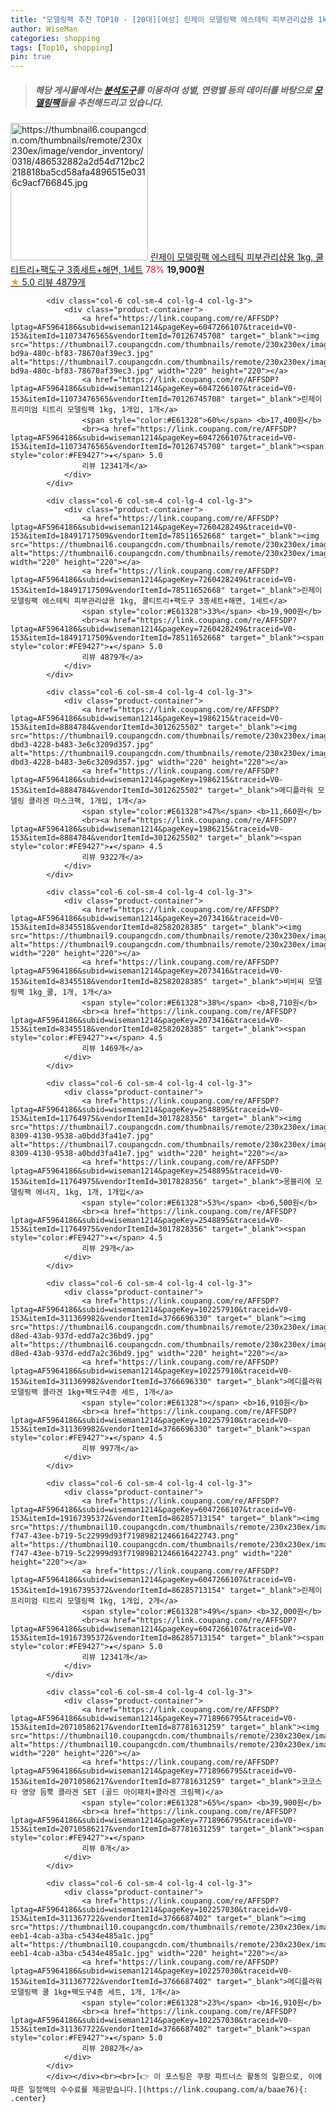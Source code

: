 ```yaml
---
title: "모델링팩 추천 TOP10 - [20대][여성] 린제이 모델링팩 에스테틱 피부관리샵용 1kg, 쿨티트리+팩도구 3종세트+해면, 1세트"
author: WiseMan
categories: shopping
tags: [Top10, shopping]
pin: true
---
```


> ##### 해당 게시물에서는 [**분석도구**](https://itemscout.io/)를 이용하여 **성별**, **연령별** 등의 데이터를 바탕으로 [**모델링팩**](https://link.coupang.com/a/baae76)들을 추천해드리고 있습니다.
<div class="container"><div class="row">
            <div class="col-6 col-sm-4 col-lg-4 col-lg-3">
                <div class="product-container">
                    <a href="https://link.coupang.com/re/AFFSDP?lptag=AF5964186&subid=wiseman1214&pageKey=7260428249&traceid=V0-153&itemId=18491717509&vendorItemId=78511652668" target="_blank"><img src="https://thumbnail6.coupangcdn.com/thumbnails/remote/230x230ex/image/vendor_inventory/0318/486532882a2d54d712bc2218818ba5cd58afa4896515e0316c9acf766845.jpg" alt="https://thumbnail6.coupangcdn.com/thumbnails/remote/230x230ex/image/vendor_inventory/0318/486532882a2d54d712bc2218818ba5cd58afa4896515e0316c9acf766845.jpg" width="220" height="220"></a>
                    <a href="https://link.coupang.com/re/AFFSDP?lptag=AF5964186&subid=wiseman1214&pageKey=7260428249&traceid=V0-153&itemId=18491717509&vendorItemId=78511652668" target="_blank">린제이 모델링팩 에스테틱 피부관리샵용 1kg, 쿨티트리+팩도구 3종세트+해면, 1세트</a>
                    <span style="color:#E61328">78%</span> <b>19,900원</b>
                    <br><a href="https://link.coupang.com/re/AFFSDP?lptag=AF5964186&subid=wiseman1214&pageKey=7260428249&traceid=V0-153&itemId=18491717509&vendorItemId=78511652668" target="_blank"><span style="color:#FE9427">★</span> 5.0
                    리뷰 4879개</a>
                </div>
            </div>
            
            <div class="col-6 col-sm-4 col-lg-4 col-lg-3">
                <div class="product-container">
                    <a href="https://link.coupang.com/re/AFFSDP?lptag=AF5964186&subid=wiseman1214&pageKey=6047266107&traceid=V0-153&itemId=11073476565&vendorItemId=70126745708" target="_blank"><img src="https://thumbnail7.coupangcdn.com/thumbnails/remote/230x230ex/image/retail/images/2020/01/06/17/5/17bf37b8-bd9a-480c-bf83-78670af39ec3.jpg" alt="https://thumbnail7.coupangcdn.com/thumbnails/remote/230x230ex/image/retail/images/2020/01/06/17/5/17bf37b8-bd9a-480c-bf83-78670af39ec3.jpg" width="220" height="220"></a>
                    <a href="https://link.coupang.com/re/AFFSDP?lptag=AF5964186&subid=wiseman1214&pageKey=6047266107&traceid=V0-153&itemId=11073476565&vendorItemId=70126745708" target="_blank">린제이 프리미엄 티트리 모델링팩 1kg, 1개입, 1개</a>
                    <span style="color:#E61328">60%</span> <b>17,400원</b>
                    <br><a href="https://link.coupang.com/re/AFFSDP?lptag=AF5964186&subid=wiseman1214&pageKey=6047266107&traceid=V0-153&itemId=11073476565&vendorItemId=70126745708" target="_blank"><span style="color:#FE9427">★</span> 5.0
                    리뷰 12341개</a>
                </div>
            </div>
            
            <div class="col-6 col-sm-4 col-lg-4 col-lg-3">
                <div class="product-container">
                    <a href="https://link.coupang.com/re/AFFSDP?lptag=AF5964186&subid=wiseman1214&pageKey=7260428249&traceid=V0-153&itemId=18491717509&vendorItemId=78511652668" target="_blank"><img src="https://thumbnail6.coupangcdn.com/thumbnails/remote/230x230ex/image/vendor_inventory/0318/486532882a2d54d712bc2218818ba5cd58afa4896515e0316c9acf766845.jpg" alt="https://thumbnail6.coupangcdn.com/thumbnails/remote/230x230ex/image/vendor_inventory/0318/486532882a2d54d712bc2218818ba5cd58afa4896515e0316c9acf766845.jpg" width="220" height="220"></a>
                    <a href="https://link.coupang.com/re/AFFSDP?lptag=AF5964186&subid=wiseman1214&pageKey=7260428249&traceid=V0-153&itemId=18491717509&vendorItemId=78511652668" target="_blank">린제이 모델링팩 에스테틱 피부관리샵용 1kg, 쿨티트리+팩도구 3종세트+해면, 1세트</a>
                    <span style="color:#E61328">33%</span> <b>19,900원</b>
                    <br><a href="https://link.coupang.com/re/AFFSDP?lptag=AF5964186&subid=wiseman1214&pageKey=7260428249&traceid=V0-153&itemId=18491717509&vendorItemId=78511652668" target="_blank"><span style="color:#FE9427">★</span> 5.0
                    리뷰 4879개</a>
                </div>
            </div>
            
            <div class="col-6 col-sm-4 col-lg-4 col-lg-3">
                <div class="product-container">
                    <a href="https://link.coupang.com/re/AFFSDP?lptag=AF5964186&subid=wiseman1214&pageKey=1986215&traceid=V0-153&itemId=8884784&vendorItemId=3012625502" target="_blank"><img src="https://thumbnail9.coupangcdn.com/thumbnails/remote/230x230ex/image/product/image/vendoritem/2018/10/23/3012625502/44cdb26f-dbd3-4228-b483-3e6c3209d357.jpg" alt="https://thumbnail9.coupangcdn.com/thumbnails/remote/230x230ex/image/product/image/vendoritem/2018/10/23/3012625502/44cdb26f-dbd3-4228-b483-3e6c3209d357.jpg" width="220" height="220"></a>
                    <a href="https://link.coupang.com/re/AFFSDP?lptag=AF5964186&subid=wiseman1214&pageKey=1986215&traceid=V0-153&itemId=8884784&vendorItemId=3012625502" target="_blank">메디플라워 모델링 콜라겐 마스크팩, 1개입, 1개</a>
                    <span style="color:#E61328">47%</span> <b>11,660원</b>
                    <br><a href="https://link.coupang.com/re/AFFSDP?lptag=AF5964186&subid=wiseman1214&pageKey=1986215&traceid=V0-153&itemId=8884784&vendorItemId=3012625502" target="_blank"><span style="color:#FE9427">★</span> 4.5
                    리뷰 9322개</a>
                </div>
            </div>
            
            <div class="col-6 col-sm-4 col-lg-4 col-lg-3">
                <div class="product-container">
                    <a href="https://link.coupang.com/re/AFFSDP?lptag=AF5964186&subid=wiseman1214&pageKey=2073416&traceid=V0-153&itemId=8345518&vendorItemId=82582028385" target="_blank"><img src="https://thumbnail9.coupangcdn.com/thumbnails/remote/230x230ex/image/vendor_inventory/b62e/e624c033138612dd23f70f916001b39c1d05e3ec7afd1f1cca7e8dda7c86.jpg" alt="https://thumbnail9.coupangcdn.com/thumbnails/remote/230x230ex/image/vendor_inventory/b62e/e624c033138612dd23f70f916001b39c1d05e3ec7afd1f1cca7e8dda7c86.jpg" width="220" height="220"></a>
                    <a href="https://link.coupang.com/re/AFFSDP?lptag=AF5964186&subid=wiseman1214&pageKey=2073416&traceid=V0-153&itemId=8345518&vendorItemId=82582028385" target="_blank">비비씨 모델링팩 1kg_쿨, 1개, 1개</a>
                    <span style="color:#E61328">38%</span> <b>8,710원</b>
                    <br><a href="https://link.coupang.com/re/AFFSDP?lptag=AF5964186&subid=wiseman1214&pageKey=2073416&traceid=V0-153&itemId=8345518&vendorItemId=82582028385" target="_blank"><span style="color:#FE9427">★</span> 4.5
                    리뷰 1469개</a>
                </div>
            </div>
            
            <div class="col-6 col-sm-4 col-lg-4 col-lg-3">
                <div class="product-container">
                    <a href="https://link.coupang.com/re/AFFSDP?lptag=AF5964186&subid=wiseman1214&pageKey=2548895&traceid=V0-153&itemId=11764975&vendorItemId=3017828356" target="_blank"><img src="https://thumbnail7.coupangcdn.com/thumbnails/remote/230x230ex/image/vendor_inventory/images/2016/03/22/17/5/cc7a049a-8309-4130-9538-a0bdd3fa41e7.jpg" alt="https://thumbnail7.coupangcdn.com/thumbnails/remote/230x230ex/image/vendor_inventory/images/2016/03/22/17/5/cc7a049a-8309-4130-9538-a0bdd3fa41e7.jpg" width="220" height="220"></a>
                    <a href="https://link.coupang.com/re/AFFSDP?lptag=AF5964186&subid=wiseman1214&pageKey=2548895&traceid=V0-153&itemId=11764975&vendorItemId=3017828356" target="_blank">몽블리에 모델링팩 에너지, 1kg, 1개, 1개입</a>
                    <span style="color:#E61328">53%</span> <b>6,500원</b>
                    <br><a href="https://link.coupang.com/re/AFFSDP?lptag=AF5964186&subid=wiseman1214&pageKey=2548895&traceid=V0-153&itemId=11764975&vendorItemId=3017828356" target="_blank"><span style="color:#FE9427">★</span> 4.5
                    리뷰 29개</a>
                </div>
            </div>
            
            <div class="col-6 col-sm-4 col-lg-4 col-lg-3">
                <div class="product-container">
                    <a href="https://link.coupang.com/re/AFFSDP?lptag=AF5964186&subid=wiseman1214&pageKey=102257910&traceid=V0-153&itemId=311369982&vendorItemId=3766696330" target="_blank"><img src="https://thumbnail6.coupangcdn.com/thumbnails/remote/230x230ex/image/vendor_inventory/images/2018/06/20/15/5/22a0bff6-d8ed-43ab-937d-edd7a2c36bd9.jpg" alt="https://thumbnail6.coupangcdn.com/thumbnails/remote/230x230ex/image/vendor_inventory/images/2018/06/20/15/5/22a0bff6-d8ed-43ab-937d-edd7a2c36bd9.jpg" width="220" height="220"></a>
                    <a href="https://link.coupang.com/re/AFFSDP?lptag=AF5964186&subid=wiseman1214&pageKey=102257910&traceid=V0-153&itemId=311369982&vendorItemId=3766696330" target="_blank">메디플라워 모델링팩 콜라겐 1kg+팩도구4종 세트, 1개</a>
                    <span style="color:#E61328"></span> <b>16,910원</b>
                    <br><a href="https://link.coupang.com/re/AFFSDP?lptag=AF5964186&subid=wiseman1214&pageKey=102257910&traceid=V0-153&itemId=311369982&vendorItemId=3766696330" target="_blank"><span style="color:#FE9427">★</span> 4.5
                    리뷰 997개</a>
                </div>
            </div>
            
            <div class="col-6 col-sm-4 col-lg-4 col-lg-3">
                <div class="product-container">
                    <a href="https://link.coupang.com/re/AFFSDP?lptag=AF5964186&subid=wiseman1214&pageKey=6047266107&traceid=V0-153&itemId=19167395372&vendorItemId=86285713154" target="_blank"><img src="https://thumbnail10.coupangcdn.com/thumbnails/remote/230x230ex/image/retail/images/3b30ff09-f747-43ee-b719-5c22999d93f71989821246616422743.png" alt="https://thumbnail10.coupangcdn.com/thumbnails/remote/230x230ex/image/retail/images/3b30ff09-f747-43ee-b719-5c22999d93f71989821246616422743.png" width="220" height="220"></a>
                    <a href="https://link.coupang.com/re/AFFSDP?lptag=AF5964186&subid=wiseman1214&pageKey=6047266107&traceid=V0-153&itemId=19167395372&vendorItemId=86285713154" target="_blank">린제이 프리미엄 티트리 모델링팩 1kg, 1개입, 2개</a>
                    <span style="color:#E61328">49%</span> <b>32,000원</b>
                    <br><a href="https://link.coupang.com/re/AFFSDP?lptag=AF5964186&subid=wiseman1214&pageKey=6047266107&traceid=V0-153&itemId=19167395372&vendorItemId=86285713154" target="_blank"><span style="color:#FE9427">★</span> 5.0
                    리뷰 12341개</a>
                </div>
            </div>
            
            <div class="col-6 col-sm-4 col-lg-4 col-lg-3">
                <div class="product-container">
                    <a href="https://link.coupang.com/re/AFFSDP?lptag=AF5964186&subid=wiseman1214&pageKey=7718966795&traceid=V0-153&itemId=20710586217&vendorItemId=87781631259" target="_blank"><img src="https://thumbnail10.coupangcdn.com/thumbnails/remote/230x230ex/image/vendor_inventory/a707/2a2df912f04a95f317052594c330748df149216e9bc411db918ab81062ed.jpg" alt="https://thumbnail10.coupangcdn.com/thumbnails/remote/230x230ex/image/vendor_inventory/a707/2a2df912f04a95f317052594c330748df149216e9bc411db918ab81062ed.jpg" width="220" height="220"></a>
                    <a href="https://link.coupang.com/re/AFFSDP?lptag=AF5964186&subid=wiseman1214&pageKey=7718966795&traceid=V0-153&itemId=20710586217&vendorItemId=87781631259" target="_blank">코코스타 영양 듬뿍 콜라겐 SET (골드 아이패치+콜라겐 크림팩)</a>
                    <span style="color:#E61328">65%</span> <b>39,900원</b>
                    <br><a href="https://link.coupang.com/re/AFFSDP?lptag=AF5964186&subid=wiseman1214&pageKey=7718966795&traceid=V0-153&itemId=20710586217&vendorItemId=87781631259" target="_blank"><span style="color:#FE9427">★</span> 
                    리뷰 0개</a>
                </div>
            </div>
            
            <div class="col-6 col-sm-4 col-lg-4 col-lg-3">
                <div class="product-container">
                    <a href="https://link.coupang.com/re/AFFSDP?lptag=AF5964186&subid=wiseman1214&pageKey=102257030&traceid=V0-153&itemId=311367722&vendorItemId=3766687402" target="_blank"><img src="https://thumbnail10.coupangcdn.com/thumbnails/remote/230x230ex/image/vendor_inventory/images/2018/06/20/15/0/e0423d00-eeb1-4cab-a3ba-c5434e485a1c.jpg" alt="https://thumbnail10.coupangcdn.com/thumbnails/remote/230x230ex/image/vendor_inventory/images/2018/06/20/15/0/e0423d00-eeb1-4cab-a3ba-c5434e485a1c.jpg" width="220" height="220"></a>
                    <a href="https://link.coupang.com/re/AFFSDP?lptag=AF5964186&subid=wiseman1214&pageKey=102257030&traceid=V0-153&itemId=311367722&vendorItemId=3766687402" target="_blank">메디플라워 모델링팩 쿨 1kg+팩도구4종 세트, 1개, 1개</a>
                    <span style="color:#E61328">23%</span> <b>16,910원</b>
                    <br><a href="https://link.coupang.com/re/AFFSDP?lptag=AF5964186&subid=wiseman1214&pageKey=102257030&traceid=V0-153&itemId=311367722&vendorItemId=3766687402" target="_blank"><span style="color:#FE9427">★</span> 5.0
                    리뷰 2082개</a>
                </div>
            </div>
            </div></div><br><br>[👉 이 포스팅은 쿠팡 파트너스 활동의 일환으로, 이에 따른 일정액의 수수료를 제공받습니다.](https://link.coupang.com/a/baae76){: .center}